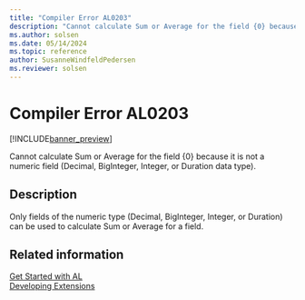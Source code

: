 ```yaml
---
title: "Compiler Error AL0203"
description: "Cannot calculate Sum or Average for the field {0} because it is not a numeric field (Decimal, BigInteger, Integer, or Duration data type)."
ms.author: solsen
ms.date: 05/14/2024
ms.topic: reference
author: SusanneWindfeldPedersen
ms.reviewer: solsen
---
```

[//]: # (START>DO_NOT_EDIT)
[//]: # (IMPORTANT:Do not edit any of the content between here and the END>DO_NOT_EDIT.)
[//]: # (Any modifications should be made in the .xml files in the ModernDev repo.)
# Compiler Error AL0203

[!INCLUDE[banner_preview](../includes/banner_preview.md)]

Cannot calculate Sum or Average for the field {0} because it is not a numeric field (Decimal, BigInteger, Integer, or Duration data type).


## Description
Only fields of the numeric type (Decimal, BigInteger, Integer, or Duration) can be used to calculate Sum or Average for a field.  

[//]: # (IMPORTANT: END>DO_NOT_EDIT)
## Related information  
[Get Started with AL](../devenv-get-started.md)  
[Developing Extensions](../devenv-dev-overview.md)  
